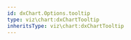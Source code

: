 ```yaml
---
id: dxChart.Options.tooltip
type: viz\chart:dxChartTooltip
inheritsType: viz\chart:dxChartTooltip
---
```

